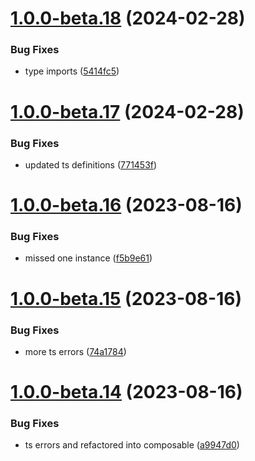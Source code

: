 # [1.0.0-beta.18](https://github.com/vue-interface/tooltip/compare/v1.0.0-beta.17...v1.0.0-beta.18) (2024-02-28)


### Bug Fixes

* type imports ([5414fc5](https://github.com/vue-interface/tooltip/commit/5414fc51da4bbbdb13ce552660d6a636eaf27422))

# [1.0.0-beta.17](https://github.com/vue-interface/tooltip/compare/v1.0.0-beta.16...v1.0.0-beta.17) (2024-02-28)


### Bug Fixes

* updated ts definitions ([771453f](https://github.com/vue-interface/tooltip/commit/771453fbad6626ff1882eb06a908f1068084dc34))

# [1.0.0-beta.16](https://github.com/vue-interface/tooltip/compare/v1.0.0-beta.15...v1.0.0-beta.16) (2023-08-16)


### Bug Fixes

* missed one instance ([f5b9e61](https://github.com/vue-interface/tooltip/commit/f5b9e618910dd0592e61565555ca82ea3889c122))

# [1.0.0-beta.15](https://github.com/vue-interface/tooltip/compare/v1.0.0-beta.14...v1.0.0-beta.15) (2023-08-16)


### Bug Fixes

* more ts errors ([74a1784](https://github.com/vue-interface/tooltip/commit/74a17841456e92b83bce317d8ddd7865f37d9d43))

# [1.0.0-beta.14](https://github.com/vue-interface/tooltip/compare/v1.0.0-beta.13...v1.0.0-beta.14) (2023-08-16)


### Bug Fixes

* ts errors and refactored into composable ([a9947d0](https://github.com/vue-interface/tooltip/commit/a9947d07c6955ab154b049bb570e9e95ee256f9b))
